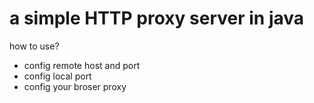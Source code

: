 a simple HTTP proxy server in java
=========

how to use?

- config remote host and port
- config local port
- config your broser proxy